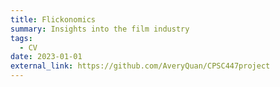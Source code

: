 ```yaml
---
title: Flickonomics
summary: Insights into the film industry
tags:
  - CV
date: 2023-01-01
external_link: https://github.com/AveryQuan/CPSC447project
---
```

